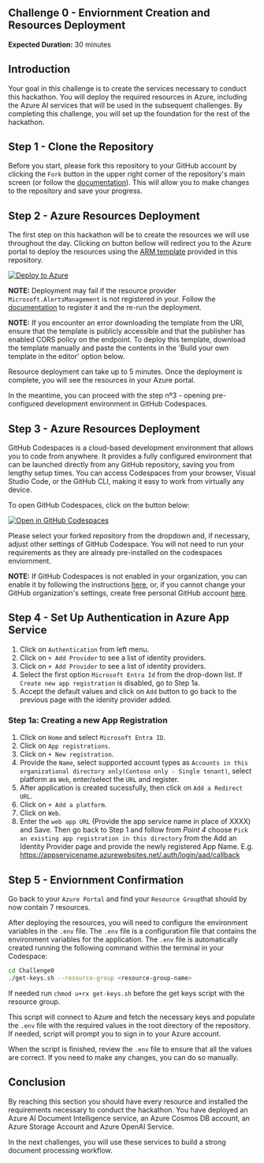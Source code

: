 ## Challenge 0 - Enviornment Creation and Resources Deployment

**Expected Duration:** 30 minutes

## Introduction
Your goal in this challenge is to create the services necessary to conduct this hackathon. You will deploy the required resources in Azure, including the Azure AI services that will be used in the subsequent challenges. By completing this challenge, you will set up the foundation for the rest of the hackathon.

## Step 1 -  Clone the Repository

Before you start, please fork this repository to your GitHub account by clicking the `Fork` button in the upper right corner of the repository's main screen (or follow the [documentation](https://docs.github.com/en/pull-requests/collaborating-with-pull-requests/working-with-forks/fork-a-repo#forking-a-repository)). This will allow you to make changes to the repository and save your progress.

## Step 2 -  Azure Resources Deployment

The first step on this hackathon will be to create the resources we will use throughout the day. Clicking on button bellow will redirect you to the Azure portal to deploy the resources using the [ARM template](iac) provided in this repository.

[![Deploy to Azure](https://aka.ms/deploytoazurebutton)](https://portal.azure.com/#create/Microsoft.Template/uri/https%3A%2F%2Fraw.githubusercontent.com%2Fmartaldsantos%2Fmulti-agent-hack%2Fmain%2FChallenge0%2Fdeploy%2Fazuredeploy.json)

**NOTE:** Deployment may fail if the resource provider `Microsoft.AlertsManagement` is not registered in your. Follow the [documentation](https://learn.microsoft.com/en-us/azure/azure-resource-manager/management/resource-providers-and-types#register-resource-provider-1) to register it and the re-run the deployment.

**NOTE:** If you encounter an error downloading the template from the URI, ensure that the template is publicly accessible and that the publisher has enabled CORS policy on the endpoint. To deploy this template, download the template manually and paste the contents in the 'Build your own template in the editor' option below.

Resource deployment can take up to 5 minutes. Once the deployment is complete, you will see the resources in your Azure portal.

In the meantime, you can proceed with the step nº3 - opening pre-configured development environment in GitHub Codespaces.

## Step 3 -  Azure Resources Deployment

GitHub Codespaces is a cloud-based development environment that allows you to code from anywhere. It provides a fully configured environment that can be launched directly from any GitHub repository, saving you from lengthy setup times. You can access Codespaces from your browser, Visual Studio Code, or the GitHub CLI, making it easy to work from virtually any device.

To open GitHub Codespaces, click on the button below:

[![Open in GitHub Codespaces](https://github.com/codespaces/badge.svg)](https://codespaces.new/)

Please select your forked repository from the dropdown and, if necessary, adjust other settings of GitHub Codespace.
You will not need to run your requirements as they are already pre-installed on the codespaces enviornment. 

**NOTE:** If GitHub Codespaces is not enabled in your organization, you can enable it by following the instructions [here](https://docs.github.com/en/codespaces/managing-codespaces-for-your-organization/enabling-or-disabling-github-codespaces-for-your-organization), or, if you cannot change your GitHub organization's settings, create free personal GitHub account [here](https://github.com/signup?ref_cta=Sign+up&ref_loc=header+logged+out&ref_page=%2F&source=header-home).


## Step 4 - Set Up Authentication in Azure App Service

1. Click on `Authentication` from left menu.
2. Click on `+ Add Provider` to see a list of identity providers.
3. Click on `+ Add Provider` to see a list of identity providers.
4. Select the first option `Microsoft Entra Id` from the drop-down list. If `Create new app registration` is disabled, go to Step 1a.
5. Accept the default values and click on `Add` button to go back to the previous page with the idenity provider added.

### Step 1a: Creating a new App Registration

1. Click on `Home` and select `Microsoft Entra ID`.
2. Click on `App registrations`.
3. Click on `+ New registration`.
4. Provide the `Name`, select supported account types as `Accounts in this organizational directory only(Contoso only - Single tenant)`, select platform as `Web`, enter/select the `URL` and register.
5. After application is created sucessfully, then click on `Add a Redirect URL`.
6. Click on `+ Add a platform`.
7. Click on `Web`.
8. Enter the `web app URL` (Provide the app service name in place of XXXX) and Save. Then go back to Step 1 and follow from _Point 4_ choose `Pick an existing app registration in this directory` from the Add an Identity Provider page and provide the newly registered App Name.
E.g. https://appservicename.azurewebsites.net/.auth/login/aad/callback



## Step 5 -  Enviornment Confirmation
Go back to your `Azure Portal` and find your `Resource Group`that should by now contain 7 resources.

After deploying the resources, you will need to configure the environment variables in the `.env` file. The `.env` file is a configuration file that contains the environment variables for the application. The `.env` file is automatically created running the following command within the terminal in your Codespace:

```bash
cd Challenge0
./get-keys.sh --resource-group <resource-group-name>
```

If needed run `chmod u+rx get-keys.sh` before the get keys script with the resource group.
 
This script will connect to Azure and fetch the necessary keys and populate the `.env` file with the required values in the root directory of the repository. If needed, script will prompt you to sign in to your Azure account.

When the script is finished, review the `.env` file to ensure that all the values are correct. If you need to make any changes, you can do so manually.


## Conclusion
By reaching this section you should have every resource and installed the requirements necessary to conduct the hackathon. You have deployed an Azure AI Document Intelligence service, an Azure Cosmos DB account, an Azure Storage Account and Azure OpenAI Service.

In the next challenges, you will use these services to build a strong document processing workflow.